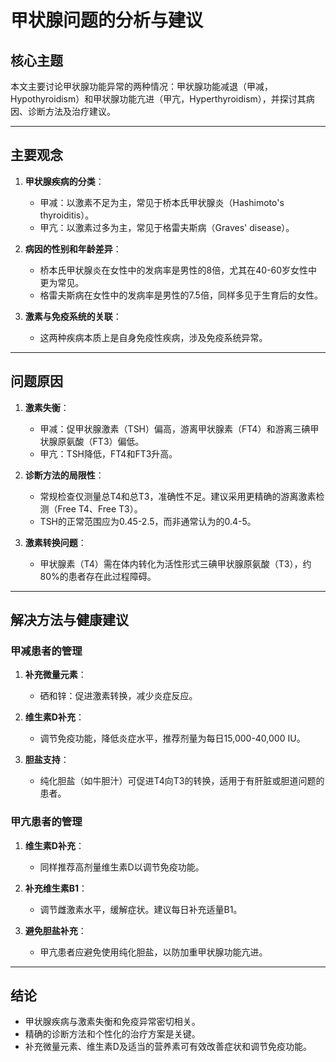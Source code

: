 # 甲状腺问题的分析与建议

## 核心主题
本文主要讨论甲状腺功能异常的两种情况：甲状腺功能减退（甲减，Hypothyroidism）和甲状腺功能亢进（甲亢，Hyperthyroidism），并探讨其病因、诊断方法及治疗建议。

---

## 主要观念
1. **甲状腺疾病的分类**：
   - 甲减：以激素不足为主，常见于桥本氏甲状腺炎（Hashimoto's thyroiditis）。
   - 甲亢：以激素过多为主，常见于格雷夫斯病（Graves' disease）。

2. **病因的性别和年龄差异**：
   - 桥本氏甲状腺炎在女性中的发病率是男性的8倍，尤其在40-60岁女性中更为常见。
   - 格雷夫斯病在女性中的发病率是男性的7.5倍，同样多见于生育后的女性。

3. **激素与免疫系统的关联**：
   - 这两种疾病本质上是自身免疫性疾病，涉及免疫系统异常。

---

## 问题原因
1. **激素失衡**：
   - 甲减：促甲状腺激素（TSH）偏高，游离甲状腺素（FT4）和游离三碘甲状腺原氨酸（FT3）偏低。
   - 甲亢：TSH降低，FT4和FT3升高。

2. **诊断方法的局限性**：
   - 常规检查仅测量总T4和总T3，准确性不足。建议采用更精确的游离激素检测（Free T4、Free T3）。
   - TSH的正常范围应为0.45-2.5，而非通常认为的0.4-5。

3. **激素转换问题**：
   - 甲状腺素（T4）需在体内转化为活性形式三碘甲状腺原氨酸（T3），约80%的患者存在此过程障碍。

---

## 解决方法与健康建议
### 甲减患者的管理
1. **补充微量元素**：
   - 硒和锌：促进激素转换，减少炎症反应。
   
2. **维生素D补充**：
   - 调节免疫功能，降低炎症水平，推荐剂量为每日15,000-40,000 IU。

3. **胆盐支持**：
   - 纯化胆盐（如牛胆汁）可促进T4向T3的转换，适用于有肝脏或胆道问题的患者。

### 甲亢患者的管理
1. **维生素D补充**：
   - 同样推荐高剂量维生素D以调节免疫功能。

2. **补充维生素B1**：
   - 调节雌激素水平，缓解症状。建议每日补充适量B1。

3. **避免胆盐补充**：
   - 甲亢患者应避免使用纯化胆盐，以防加重甲状腺功能亢进。

---

## 结论
- 甲状腺疾病与激素失衡和免疫异常密切相关。
- 精确的诊断方法和个性化的治疗方案是关键。
- 补充微量元素、维生素D及适当的营养素可有效改善症状和调节免疫功能。